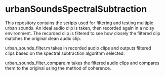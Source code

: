 # urbanSoundsSpectralSubtraction

This repository contains the scripts used for filtering and testing multiple urban sounds. An ideal audio clip is taken, then recorded again in a noisy environment. The recorded clip is filtered to see how closely the filtered clip matches the original clean audio clip.

urban_sounds_filter.m takes in recorded audio clips and outputs filtered clips based on the spectral subtraction algorithm selected.

urban_sounds_filter_compare.m takes the filtered audio clips and compares them to the original using the method of coherence.
